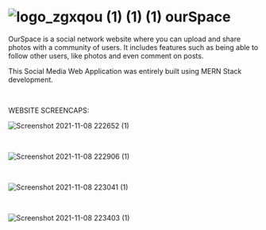   #  ![logo_zgxqou (1) (1) (1)](https://user-images.githubusercontent.com/45349730/138401881-c90caf43-c698-4f97-b1ba-e56b8d53e83f.png)  ourSpace

  
  OurSpace is a social network website where you can upload and share photos with a community of users. It includes features such as being able to follow other users, 
  like photos and even comment on posts.
  
  This Social Media Web Application was entirely built using MERN Stack development.

<br>


WEBSITE SCREENCAPS:

![Screenshot 2021-11-08 222652 (1)](https://user-images.githubusercontent.com/45349730/140868460-06bf6017-aa6c-4f09-ae17-110036e9ea75.png)

<br>

![Screenshot 2021-11-08 222906 (1)](https://user-images.githubusercontent.com/45349730/140868564-6172616c-76dd-4ab9-8749-6ab0e8f2477e.png)

<br>

![Screenshot 2021-11-08 223041 (1)](https://user-images.githubusercontent.com/45349730/140868621-2d2f37d6-5fb4-4f8e-8fda-1cfe3dc12ae5.png)

<br>

![Screenshot 2021-11-08 223403 (1)](https://user-images.githubusercontent.com/45349730/140868687-92846777-4d51-4260-8bab-9ed16d9b1f4b.png)










